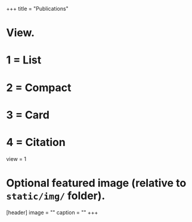 +++
title = "Publications"

# View.
#   1 = List
#   2 = Compact
#   3 = Card
#   4 = Citation
view = 1


# Optional featured image (relative to `static/img/` folder).
[header]
image = ""
caption = ""
+++


